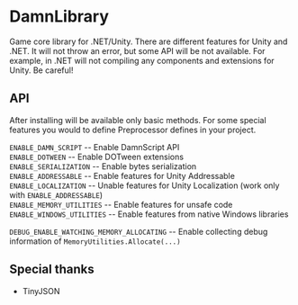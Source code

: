 # DamnLibrary
Game core library for .NET/Unity. There are different features for Unity and .NET. It will not throw an error, but some API will be not available. For example, in .NET will not compiling any components and extensions for Unity. Be careful!
## API
After installing will be available only basic methods. For some special features you would to define Preprocessor defines in your project.

`ENABLE_DAMN_SCRIPT` -- Enable DamnScript API  
`ENABLE_DOTWEEN` -- Enable DOTween extensions  
`ENABLE_SERIALIZATION` -- Enable bytes serialization  
`ENABLE_ADDRESSABLE` -- Enable features for Unity Addressable  
`ENABLE_LOCALIZATION` -- Unable features for Unity Localization (work only with `ENABLE_ADDRESSABLE`)  
`ENABLE_MEMORY_UTILITIES` -- Enable features for unsafe code  
`ENABLE_WINDOWS_UTILITIES` -- Enable features from native Windows libraries

`DEBUG_ENABLE_WATCHING_MEMORY_ALLOCATING` -- Enable collecting debug information of `MemoryUtilities.Allocate(...)`

## Special thanks
- TinyJSON
